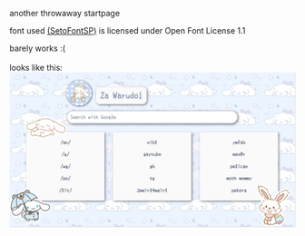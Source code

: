 another throwaway startpage

font used [(SetoFontSP)](https://osdn.net/projects/setofont/) is licensed under  Open Font License 1.1

barely works :(<br><br>
looks like this:
![screenshot not found](./images/ss.png)

